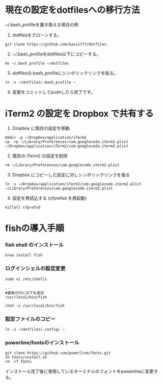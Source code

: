 # 現在の設定をdotfilesへの移行方法

~/.bash_profileを置き換える場合の例
1. dotfilesをクローンする。

```
git clone https://github.com/kavis777/dotfiles.
```

2. ~/.bash_profileをdotfiles以下にコピーする。

```
mv ~/.bash_profile ~/dotfiles
```

3. dotfilesの.bash_profileにシンボリックリンクを貼る。

```
ln -s ~/dotfiles/.bash_profile ~
```

4. 変更をコミットしてpushしたら完了です。


# iTerm2 の設定を Dropbox で共有する

1. Dropbox に既存の設定を移動

```
mkdir -p ~/Dropbox/application/iTerm2
cp -rp ~/Library/Preferences/com.googlecode.iterm2.plist ~/Dropbox/application/iTerm2/com.googlecode.iterm2.plist
```

2. 既存の iTerm2 の設定を削除

```
rm ~/Library/Preferences/com.googlecode.iterm2.plist
```

3. Dropbox にコピーした設定に対しシンボリックリンクを張る

```
ln -s ~/Dropbox/application/iTerm2/com.googlecode.iterm2.plist ~/Library/Preferences/com.googlecode.iterm2.plist
```

4. 設定を再読込する (cfprefsd を再起動)

```
killall cfprefsd
```

# fishの導入手順

### fish shell のインストール

```
brew install fish
```

### ログインシェルの設定変更

```
sudo vi /etc/shells
```

```shell:/etc/shells
...
#最後の行に以下を追加
/usr/local/bin/fish
```

```
chsh -s /usr/local/bin/fish
```

### 設定ファイルのコピー
```
ln -s ~/dotfiles/.config/ ~
```

### powerline/fontsのインストール

```
git clone https://github.com/powerline/fonts.git
sh fonts/install.sh
rm -rf fonts
```

インストール完了後に使用しているターミナルのフォントをpowerlineに変更する。
